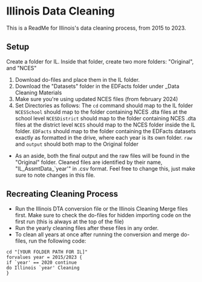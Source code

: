 
# Illinois Data Cleaning

This is a ReadMe for Illinois's data cleaning process, from 2015 to 2023.


## Setup
Create a folder for IL. Inside that folder, create two more folders: 
"Original", and "NCES"

1. Download do-files and place them in the IL folder.
2. Download the "Datasets" folder in the EDFacts folder under _Data Cleaning Materials
3. Make sure you're using updated NCES files (from february 2024)
4. Set Directories as follows:
The `cd` command should map to the IL folder
`NCESSchool` should map to the folder containing NCES .dta files at the school level
`NCESDistrict` should map to the folder containing NCES .dta files at the district level
`NCES` should map to the NCES folder inside the IL folder.
`EDFacts` should map to the folder containing the EDFacts datasets exactly as formatted in the drive, where each year is its own folder.
`raw` and `output` should both map to the Original folder
- As an aside, both the final output and the raw files will be found in the "Original" folder. Cleaned files are identified by their name, "IL_AssmtData_`year'" in .csv format. Feel free to change this, just make sure to note changes in this file.

## Recreating Cleaning Process
- Run the Illinois DTA conversion file or the Illinois Cleaning Merge files first. Make sure to check the do-files for hidden importing code on the first run (this is always at the top of the file)
- Run the yearly cleaning files after these files in any order.
- To clean all years at once after running the conversion and merge do-files, run the following code:
```
cd "[YOUR FOLDER PATH FOR IL]"
forvalues year = 2015/2023 {
if `year' == 2020 continue
do Illinois `year' Cleaning
}
```











